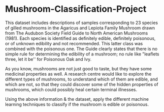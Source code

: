 # Mushroom-Classification-Project

This dataset includes descriptions of samples corresponding to 23 species of gilled mushrooms in the Agaricus and Lepiota Family Mushroom drawn from The Audubon Society Field Guide to North American Mushrooms (1981). Each species is identified as definitely edible, definitely poisonous, or of unknown edibility and not recommended. This latter class was combined with the poisonous one. The Guide clearly states that there is no simple rule for determining the edibility of a mushroom; no rule like "leaflets three, let it be'' for Poisonous Oak and Ivy.

As you know, mushrooms are not just good to taste, but they have some medicinal properties as well. A research centre would like to explore the different types of mushrooms, to understand which of them are edible, and which are not, so that they could discover some of the hidden properties of mushrooms, which could possibly heal certain terminal illnesses.

Using the above information & the dataset, apply the different machine learning techniques to classify if the mushroom is edible or poisonous.
